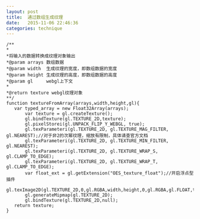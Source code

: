 ```yaml
---
layout: post
title:  通过数组生成纹理
date:   2015-11-06 22:46:36
categories: technique
---
```


	/**
	*
	*将输入的数据转换成纹理对象输出
	*@param arrays 数组数据
	*@param width  生成纹理的宽度，即数组数据的宽度
	*@param height 生成纹理的高度，即数组数据的高度
	*@param gl     webgl上下文
	*	
	*@return texture webgl纹理对象
	**/
	function textureFromArray(arrays,width,height,gl){
	   var typed_array = new Float32Array(arrays);
           var texture = gl.createTexture();
           gl.bindTexture(gl.TEXTURE_2D,texture);
           gl.pixelStorei(gl.UNPACK_FLIP_Y_WEBGL, true);
           gl.texParameteri(gl.TEXTURE_2D, gl.TEXTURE_MAG_FILTER, gl.NEAREST);//对于非2的次幂纹理，缩放有限制，具体请查官方文档
           gl.texParameteri(gl.TEXTURE_2D, gl.TEXTURE_MIN_FILTER, gl.NEAREST);
           gl.texParameteri(gl.TEXTURE_2D, gl.TEXTURE_WRAP_S, gl.CLAMP_TO_EDGE);
           gl.texParameteri(gl.TEXTURE_2D, gl.TEXTURE_WRAP_T, gl.CLAMP_TO_EDGE);
           var float_ext = gl.getExtension("OES_texture_float");//开启浮点型插件
           gl.texImage2D(gl.TEXTURE_2D,0,gl.RGBA,width,height,0,gl.RGBA,gl.FLOAT,typed_array);
           gl.generateMipmap(gl.TEXTURE_2D);
           gl.bindTexture(gl.TEXTURE_2D,null);
	   return texture;
	}
